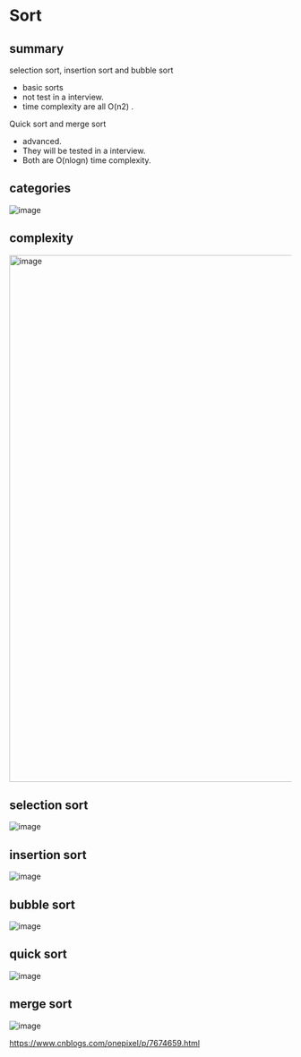 # Sort

## summary

selection sort, insertion sort and bubble sort

- basic sorts
- not test in a interview. 
- time complexity are all O(n2) . 

Quick sort and merge sort 
- advanced. 
- They will be tested in a interview.
- Both are O(nlogn) time complexity. 

## categories

![image](https://user-images.githubusercontent.com/1209204/205418495-864e869d-cc4b-412d-a211-d2e89fa4b8d3.png)

## complexity

<img width="941" alt="image" src="https://user-images.githubusercontent.com/1209204/205418548-482f1813-e728-49d8-8d70-18f0a7d1ba53.png">

## selection sort

![image](https://user-images.githubusercontent.com/1209204/205418561-47f9a33e-d9ad-40df-b772-5e81697ef2e1.gif)

## insertion sort

![image](https://user-images.githubusercontent.com/1209204/205418568-141e6a63-cb1a-4b83-ad6b-169af494dd1a.gif)

## bubble sort

![image](https://user-images.githubusercontent.com/1209204/205418575-4f76b060-1d83-45df-afa6-2ffeacf530e8.gif)

## quick sort

![image](https://user-images.githubusercontent.com/1209204/205418598-eb0d72d9-0846-426b-a830-5bf8c9b61596.gif)

## merge sort

![image](https://user-images.githubusercontent.com/1209204/205418589-403b80ba-3ae9-4a93-9bd2-dd4a20825628.gif)



https://www.cnblogs.com/onepixel/p/7674659.html
